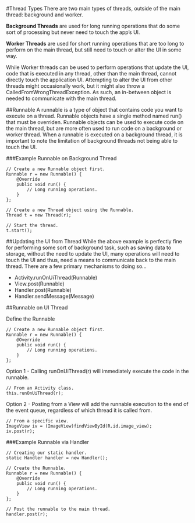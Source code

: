 #Thread Types
There are two main types of threads, outside of the main thread: background and worker. 

**Background Threads** are used for long running operations that do some sort of processing but never need to touch the app’s UI. 

**Worker Threads** are used for short running operations that are too long to perform on the main thread, but still need to touch or alter the UI in some way.

While Worker threads can be used to perform operations that update the UI, code that is executed in any thread, other than the main thread, cannot directly touch the application UI. Attempting to alter the UI from other threads might occasionally work, but it might also throw a CalledFromWrongThreadException. As such, an in-between object is needed to communicate with the main thread.

##Runnable
A runnable is a type of object that contains code you want to execute on a thread. Runnable objects have a single method named run() that must be overriden. Runnable objects can be used to execute code on the main thread, but are more often used to run code on a background or worker thread.  When a runnable is executed on a background thread, it is important to note the limitation of background threads not being able to touch the UI.

###Example Runnable on Background Thread
```
// Create a new Runnable object first.
Runnable r = new Runnable() {
	@Override
	public void run() {
		// Long running operations.
	}
};

// Create a new Thread object using the Runnable.
Thread t = new Thread(r);

// Start the thread.
t.start();
```
##Updating the UI from Thread
While the above example is perfectly fine for performing some sort of background task, such as saving data to storage, without the need to update the UI, many operations will need to touch the UI and thus, need a means to communicate back to the main thread.  There are a few primary mechanisms to doing so...

* Activity.runOnUiThread(Runnable)
* View.post(Runnable)
* Handler.post(Runnable)
* Handler.sendMessage(Message)

##Runnable on UI Thread

Define the Runnable

```
// Create a new Runnable object first.
Runnable r = new Runnable() {
	@Override
	public void run() {
		// Long running operations.
	}
};
```

Option 1 - Calling runOnUiThread(r) will immediately execute the code in the runnable.

```
// From an Activity class.
this.runOnUiThread(r);
```

Option 2 - Posting from a View will add the runnable execution to the end of the event queue, regardless of which thread it is called from.

```
// From a specific view.
ImageView iv = (ImageView)findViewById(R.id.image_view);
iv.post(r);
```

###Example Runnable via Handler
```
// Creating our static handler.
static Handler handler = new Handler();

// Create the Runnable.
Runnable r = new Runnable() {
	@Override
	public void run() {
		// Long running operations.
	}
};

// Post the runnable to the main thread.
handler.post(r);
```

